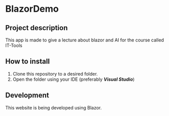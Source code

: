 # BlazorDemo


## Project description
This app is made to give a lecture about blazor and AI for the course called IT-Tools

## How to install
1. Clone this repository to a desired folder.
2. Open the folder using your IDE (preferably _**Visual Studio**_)

## Development
This website is being developed using Blazor.
